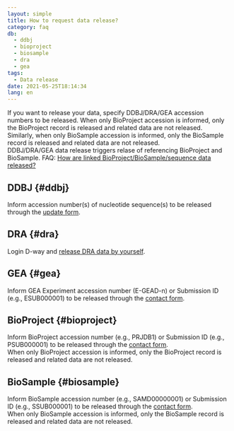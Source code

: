 ```yaml
---
layout: simple
title: How to request data release?
category: faq
db:
  - ddbj
  - bioproject
  - biosample
  - dra
  - gea
tags: 
  - Data release
date: 2021-05-25T18:14:34
lang: en
---
```


If you want to release your data, specify DDBJ/DRA/GEA accession numbers to be released. When only BioProject accession is informed, only the BioProject record is released and related data are not released. Similarly, when only BioSample accession is informed, only the BioSample record is released and related data are not released.    
DDBJ/DRA/GEA data release triggers relase of referencing BioProject and BioSample. FAQ: [How are linked BioProject/BioSample/sequence data released?](/faq/en/bp-bs-seq-release-e.html)

## DDBJ {#ddbj}

Inform accession number(s) of nucleotide sequence(s) to be released through the [update form](/ddbj/update-form-e.html).

## DRA {#dra}

Login D-way and [release DRA data by yourself](/dra/submission-e.html#change-hold-date).

## GEA {#gea}

Inform GEA Experiment accession number (E-GEAD-n) or Submission ID (e.g., ESUB000001) to be released through the [contact form](/contact-ddbj.html).

## BioProject {#bioproject}

Inform BioProject accession number (e.g., PRJDB1) or Submission ID (e.g., PSUB000001) to be released through the [contact form](/contact-ddbj.html).    
When only BioProject accession is informed, only the BioProject record is released and related data are not released.

## BioSample {#biosample}

Inform BioSample accession number (e.g., SAMD00000001) or Submission ID (e.g., SSUB000001) to be released through the [contact form](/contact-ddbj.html).    
When only BioSample accession is informed, only the BioSample record is released and related data are not released.






